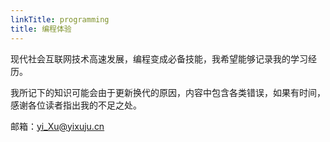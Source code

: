 ```yaml
---
linkTitle: programming
title: 编程体验
---
```


现代社会互联网技术高速发展，编程变成必备技能，我希望能够记录我的学习经历。

我所记下的知识可能会由于更新换代的原因，内容中包含各类错误，如果有时间，感谢各位读者指出我的不足之处。

邮箱：<a href="mailto:yi_Xu@yixuju.cn">yi_Xu@yixuju.cn</a>
